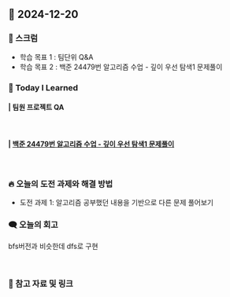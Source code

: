 ## 📆 2024-12-20

### 🔔 스크럼

- 학습 목표 1 : 팀단위 Q&A
- 학습 목표 2 : 백준 24479번 알고리즘 수업 - 깊이 우선 탐색1 문제풀이
  <br/>



### 🚀 Today I Learned


#### | 팀원 프로젝트 QA

<br/>

#### | [백준 24479번 알고리즘 수업 - 깊이 우선 탐색1 문제풀이](https://github.com/availrum/newb/blob/main/algoritm_dfs1.cpp)

<br/>

### 🔥 오늘의 도전 과제와 해결 방법

- 도전 과제 1: 알고리즘 공부했던 내용을 기반으로 다른 문제 풀어보기
  <br/>


### 🗨️ 오늘의 회고

<!--
- 오늘의 학습 경험에 대한 자유로운 생각이나 느낀 점을 기록합니다.
- 성공적인 점, 개선해야 할 점, 새롭게 시도하고 싶은 방법 등을 포함할 수 있습니다.-->

bfs버전과 비슷한데 dfs로 구현 

<br/>


### 📰 참고 자료 및 링크
